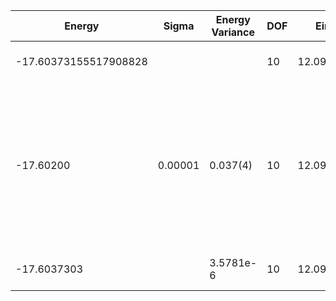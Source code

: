 | Energy                | Sigma   | Energy Variance | DOF | Einf      | Method                                                       | Data Repository                    |
|-----------------------|---------|-----------------|-----|-----------|--------------------------------------------------------------|------------------------------------|
| -17.60373155517908828 |         |                 | 10  | 12.097875 | Lanczos (Quspin + Scipy)                                     | https://weinbe58.github.io/QuSpin/ |
| -17.60200             | 0.00001 | 0.037(4)        | 10  | 12.097875 | VMC Hidden Fermion Determinant State Ansatz (N_hidden = 10. Single hidden layer fully connected net with alpha = 64). C4 and K = 0 projections |                                    |
| -17.6037303           |         | 3.5781e-6       | 10  | 12.097875 | DMRG (MaxBondDim = 7000)                                     |                                    |
